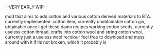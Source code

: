 --VERY EARLY WIP--

mod that aims to add cotton and various cotton derived materials to BTA.
currently implemented:
cotton item, currently unobtainable
cotton gin, obtainable once i get these damn recipes working
cotton seeds, currently useless
cotton thread, crafts into cotton wool and string
cotton wool, currently just a useless wool recolour
feel free to download and mess around with it if its not broken, which it probably is

